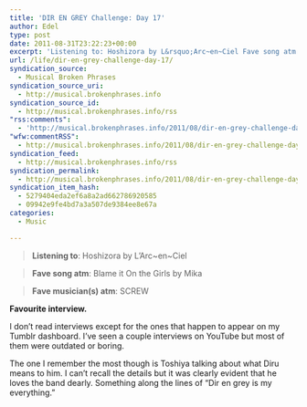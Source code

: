 ```yaml
---
title: 'DIR EN GREY Challenge: Day 17'
author: Edel
type: post
date: 2011-08-31T23:22:23+00:00
excerpt: 'Listening to: Hoshizora by L&rsquo;Arc~en~Ciel Fave song atm: Blame it On the Girls by Mika Fave musician(s) atm: SCREW Favourite interview. I don&rsquo;t read interviews except for the ones that happen to appear on my Tumblr dashboard. I&rsquo;ve seen a couple interviews on YouTube but most of them were outdated or boring. The one I [...]'
url: /life/dir-en-grey-challenge-day-17/
syndication_source:
  - Musical Broken Phrases
syndication_source_uri:
  - http://musical.brokenphrases.info
syndication_source_id:
  - http://musical.brokenphrases.info/rss
"rss:comments":
  - 'http://musical.brokenphrases.info/2011/08/dir-en-grey-challenge-day-17/#comments'
"wfw:commentRSS":
  - http://musical.brokenphrases.info/2011/08/dir-en-grey-challenge-day-17/feed/
syndication_feed:
  - http://musical.brokenphrases.info/rss
syndication_permalink:
  - http://musical.brokenphrases.info/2011/08/dir-en-grey-challenge-day-17/
syndication_item_hash:
  - 5279404eda2ef6a8a2ad662786920585
  - 09942e9fe4bd7a3a507de9384ee8e67a
categories:
  - Music

---
```

> **Listening to**: Hoshizora by L&#8217;Arc~en~Ciel
  
> **Fave song atm**: Blame it On the Girls by Mika
  
> **Fave musician(s) atm**: SCREW 

**Favourite interview.**

I don&#8217;t read interviews except for the ones that happen to appear on my Tumblr dashboard. I&#8217;ve seen a couple interviews on YouTube but most of them were outdated or boring.

The one I remember the most though is Toshiya talking about what Diru means to him. I can&#8217;t recall the details but it was clearly evident that he loves the band dearly. Something along the lines of &#8220;Dir en grey is my everything.&#8221;

<ol class="footnote">
</ol>